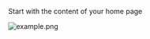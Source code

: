  
<!--- the previous line with a space is needed for github pages
      the title is not needed here, as it is taken from the project description in Github 
--->

Start with the content of your home page

<!--- example of figure
      always put the link to the img source (e.g. gslide):
      https://docs.google.com/presentation/d/1rV0ViQYk9lYUnJH16zvf5qBDUK4yTWAeHoryo6Fe0jo/edit#slide=id.g7f4100c2bd_6_0 
      export the slide as .png, and upload in docs/images with the same name --->
![example.png](<./images/example.png>)
